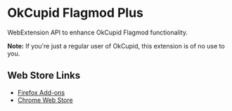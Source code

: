 OkCupid Flagmod Plus
====================

WebExtension API to enhance OkCupid Flagmod functionality.

**Note:** If you're just a regular user of OkCupid, this extension is of no use to you.

Web Store Links
---------------

- [Firefox Add-ons][Firefox]
- [Chrome Web Store][Chrome]

[Firefox]: https://addons.mozilla.org/en-GB/firefox/addon/okcupid-flagmod-plus/
[Chrome]: https://chrome.google.com/webstore/detail/okcupid-flagmod-plus/acdphgbkiblaikiieehaaemjdeajnofm
